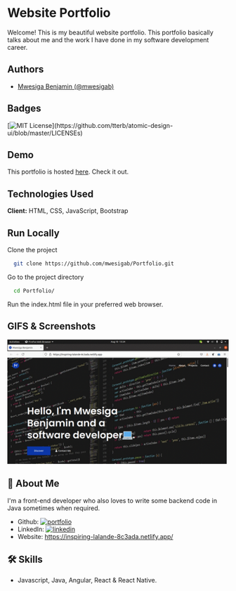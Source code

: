# Website Portfolio

Welcome! This is my beautiful website portfolio. This portfolio basically talks about me and the work I have done in my software development career.

## Authors

- [Mwesiga Benjamin (@mwesigab)](https://www.github.com/mwesigab)

## Badges

[![MIT License](https://img.shields.io/apm/l/atomic-design-ui.svg?)](https://github.com/tterb/atomic-design-ui/blob/master/LICENSEs)

## Demo

This portfolio is hosted [here](https://inspiring-lalande-8c3ada.netlify.app). Check it out.

## Technologies Used

**Client:** HTML, CSS, JavaScript, Bootstrap

## Run Locally

Clone the project

```bash
  git clone https://github.com/mwesigab/Portfolio.git
```

Go to the project directory

```bash
  cd Portfolio/
```

Run the index.html file in your preferred web browser.

## GIFS & Screenshots

![App GIF](./images/portfolio.gif)

## 🚀 About Me

I'm a front-end developer who also loves to write some backend code in Java sometimes when required.

- Github: [![portfolio](https://img.shields.io/badge/my_portfolio-000?style=for-the-badge&logo=ko-fi&logoColor=white)](https://github.com/mwesigab)
- LinkedIn: [![linkedin](https://img.shields.io/badge/linkedin-0A66C2?style=for-the-badge&logo=linkedin&logoColor=white)](https://www.linkedin.com/in/benjamin-mwesiga-896392161/)
- Website: https://inspiring-lalande-8c3ada.netlify.app/

## 🛠 Skills

- Javascript, Java, Angular, React & React Native.
